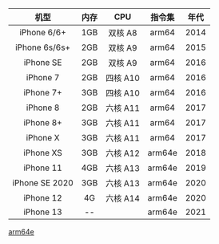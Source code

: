 
| 机型 | 内存 | CPU | 指令集 | 年代 |
| :-: | :-: |:-: | :-: | :-: | 
| iPhone 6/6+   | 1GB| 双核 A8 | arm64 |2014|
| iPhone 6s/6s+ | 2GB| 双核 A9 | arm64 |2015|
| iPhone SE     | 2GB| 双核 A9 | arm64 |2016|
| iPhone 7      | 2GB| 四核 A10| arm64 |2016|
| iPhone 7+     | 3GB| 四核 A10| arm64 |2016|
| iPhone 8      | 2GB| 六核 A11| arm64 |2017|
| iPhone 8+     | 3GB| 六核 A11| arm64 |2017|
| iPhone X      | 3GB| 六核 A11| arm64 |2017|
| iPhone XS     | 3GB| 六核 A12| arm64e |2018|
| iPhone 11     | 4GB| 六核 A13| arm64e |2019|
| iPhone SE 2020| 3GB| 六核 A13| arm64e |2020|
| iPhone 12     | 4G| 六核 A14 | arm64e |2020|
| iPhone 13     | -- |        | arm64e |2021|

[arm64e](https://developer.apple.com/documentation/security/preparing_your_app_to_work_with_pointer_authentication)